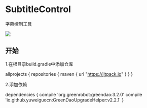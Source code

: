 # SubtitleControl
字幕控制工具

[![](https://jitpack.io/v/evanforest/SubtitleControl.svg)](https://jitpack.io/#evanforest/SubtitleControl)

## 开始
1.在根目录build.gradle中添加仓库

allprojects {
	repositories {
		maven { url "https://jitpack.io" }
	}
}

2.添加依赖

dependencies {
    compile 'org.greenrobot:greendao:3.2.0'
    compile 'io.github.yuweiguocn:GreenDaoUpgradeHelper:v2.2.1'
}


